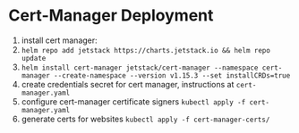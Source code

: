 # Cert-Manager Deployment

1) install cert manager:
  1) `helm repo add jetstack https://charts.jetstack.io && helm repo update`
  2) `helm install cert-manager jetstack/cert-manager --namespace cert-manager --create-namespace --version v1.15.3 --set installCRDs=true`
2) create credentials secret for cert manager, instructions at `cert-manager.yaml`
3) configure cert-manager certificate signers `kubectl apply -f cert-manager.yaml`
4) generate certs for websites `kubectl apply -f cert-manager-certs/`
